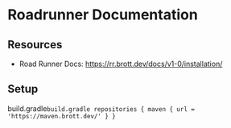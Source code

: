 # Roadrunner Documentation

## Resources
- Road Runner Docs: https://rr.brott.dev/docs/v1-0/installation/

## Setup
build.gradle`` build.gradle
repositories {
   maven {
      url = 'https://maven.brott.dev/'
   }
}
``
